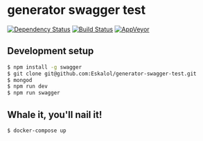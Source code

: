 # generator swagger test
[![Dependency Status][daviddm-image]][daviddm-url] [![Build Status][travis-image]][travis-url] [![AppVeyor][appveyor-image]][appveyor-url]


## Development setup
```bash
$ npm install -g swagger
$ git clone git@github.com:Eskalol/generator-swagger-test.git
$ mongod
$ npm run dev
$ npm run swagger
```


## Whale it, you'll nail it!
```bash
$ docker-compose up
```


[daviddm-image]: http://img.shields.io/david/Eskalol/generator-swagger-test.svg?style=flat-square
[daviddm-url]: https://david-dm.org/Eskalol/generator-swagger-test

[appveyor-image]: https://img.shields.io/appveyor/ci/Eskalol/generator-swagger-test.svg?style=flat-square
[appveyor-url]: https://ci.appveyor.com/project/Eskalol/generator-swagger-test


[travis-image]: https://img.shields.io/travis/Eskalol/generator-swagger-test.svg?style=flat-square
[travis-url]: https://travis-ci.org/Eskalol/generator-swagger-test

